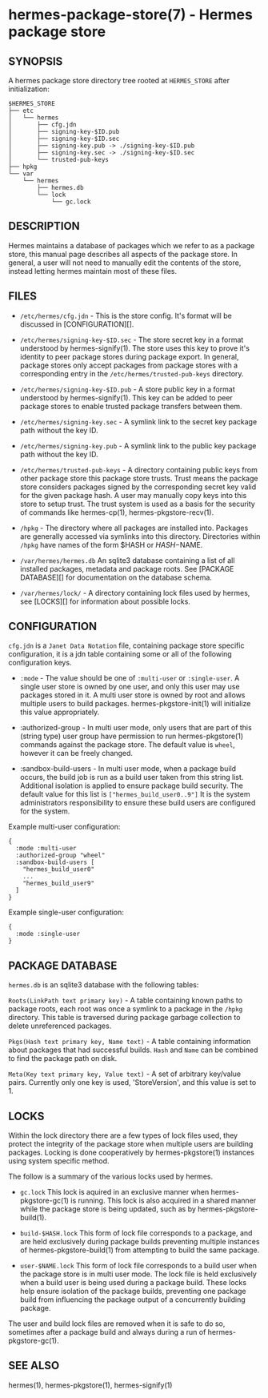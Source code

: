 hermes-package-store(7) - Hermes package store
==============================================

## SYNOPSIS

A hermes package store directory tree rooted at `HERMES_STORE` after initialization:

    $HERMES_STORE
    ├── etc
    │   └── hermes
    │       ├── cfg.jdn
    │       ├── signing-key-$ID.pub
    │       ├── signing-key-$ID.sec
    │       ├── signing-key.pub -> ./signing-key-$ID.pub
    │       ├── signing-key.sec -> ./signing-key-$ID.sec
    │       └── trusted-pub-keys
    ├── hpkg
    └── var
        └── hermes
            ├── hermes.db
            └── lock
                └── gc.lock

## DESCRIPTION

Hermes maintains a database of packages which we refer to as a package store, this manual page describes all aspects of the package store.
In general, a user will not need to manually edit the contents of the store, instead letting hermes maintain most of these files.

## FILES

* `/etc/hermes/cfg.jdn` - This is the store config. It's format will be discussed in [CONFIGURATION][].

* `/etc/hermes/signing-key-$ID.sec` - The store secret key in a format understood by hermes-signify(1).
  The store uses this key to prove it's identity to peer package stores during package export. In general, package stores
  only accept packages from package stores with a corresponding entry in the `/etc/hermes/trusted-pub-keys` directory.

* `/etc/hermes/signing-key-$ID.pub` - A store public key in a format understood by hermes-signify(1). This
  key can be added to peer package stores to enable trusted package transfers between them.

* `/etc/hermes/signing-key.sec` - A symlink link to the secret key package path without the key ID.

* `/etc/hermes/signing-key.pub` - A symlink link to the public key package path without the key ID.

* `/etc/hermes/trusted-pub-keys` - A directory containing public keys from other package store this package store trusts. Trust
  means the package store considers packages signed by the corresponding secret key valid for the given package hash.
  A user may manually copy keys into this store to setup trust. The trust system is used as a basis for the security of
  commands like hermes-cp(1), hermes-pkgstore-recv(1).

* `/hpkg` - The directory where all packages are installed into. Packages are generally accessed via symlinks into
  this directory. Directories within `/hpkg` have names of the form $HASH or $HASH-$NAME.

* `/var/hermes/hermes.db` An sqlite3 database containing a list of all installed packages, metadata and package roots.
  See [PACKAGE DATABASE][] for documentation on the database schema.

* `/var/hermes/lock/`  - A directory containing lock files used by hermes, see [LOCKS][] for information about
possible locks.


## CONFIGURATION

`cfg.jdn` is a `Janet Data Notation` file, containing package store specific configuration, it is a jdn table containing some or all of the following
configuration keys.

- `:mode` - The value should be one of `:multi-user` or `:single-user`. A single user store is owned by one user, and only this user may use packages stored in it.
  A multi user store is owned by root and allows multiple users to build packages. hermes-pkgstore-init(1) will initialize this value appropriately.

- :authorized-group - In multi user mode, only users that are part of this (string type) user group have permission to run hermes-pkgstore(1) commands against the package store.
  The default value is `wheel`, however it can be freely changed.

- :sandbox-build-users - In multi user mode, when a package build occurs, the build job is run as a build user taken from this string list. Additional isolation is applied to ensure
  package build security. The default value for this list is `["hermes_build_user0..9"]` It is the system administrators responsibility to ensure these build users are configured for
  the system.

Example multi-user configuration:

```
{
  :mode :multi-user
  :authorized-group "wheel"
  :sandbox-build-users [
    "hermes_build_user0"
    ...
    "hermes_build_user9"
  ]
}
```

Example single-user configuration:

```
{
  :mode :single-user
}
```

## PACKAGE DATABASE

`hermes.db` is an sqlite3 database with the following tables:

`Roots(LinkPath text primary key)` - A table containing known paths to package roots, each root was once a symlink to a package in the `/hpkg` directory. This table is traversed during package garbage collection
to delete unreferenced packages.

`Pkgs(Hash text primary key, Name text)` - A table containing information about packages that had successful builds. `Hash` and `Name` can be combined to find the package path on disk.

`Meta(Key text primary key, Value text)` - A set of arbitrary key/value pairs. Currently only one key is used, 'StoreVersion', and this value is set to 1.

## LOCKS

Within the lock directory there are a few types of lock files used, they protect the integrity of the package store
when multiple users are building packages. Locking is done cooperatively by hermes-pkgstore(1) instances using system
specific method.

The follow is a summary of the various locks used by hermes.

- `gc.lock` This lock is aquired in an exclusive manner when hermes-pkgstore-gc(1) is running. This lock is also acquired in a shared
  manner while the package store is being updated, such as by hermes-pkgstore-build(1).

- `build-$HASH.lock` This form of lock file corresponds to a package, and are held exclusively during package builds preventing multiple
  instances of hermes-pkgstore-build(1) from attempting to build the same package.

- `user-$NAME.lock` This form of lock file corresponds to a build user when the package store is in multi user mode. The lock file is held exclusively
  when a build user is being used during a package build. These locks help ensure isolation of the package builds, preventing one package build
  from influencing the package output of a concurrently building package.

The user and build lock files are removed when it is safe to do so, sometimes after a package build and always during a run of hermes-pkgstore-gc(1).

## SEE ALSO

hermes(1), hermes-pkgstore(1), hermes-signify(1)
